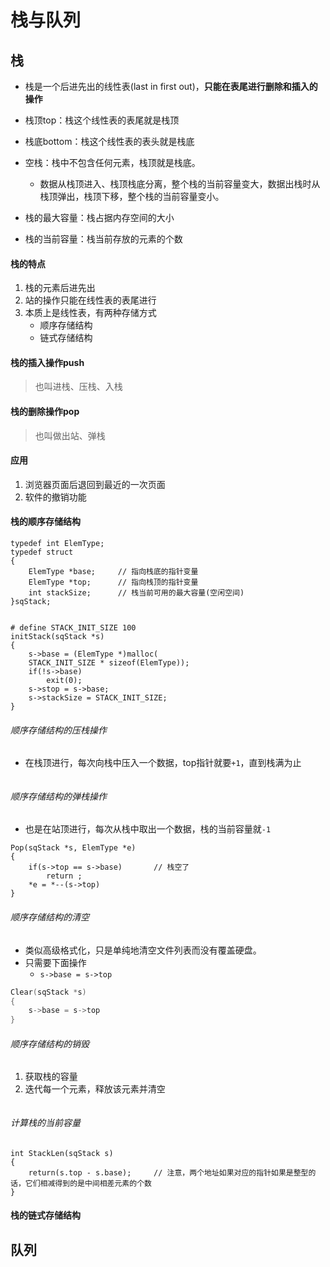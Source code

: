# 栈与队列

## 栈
- 栈是一个后进先出的线性表(last in first out)，**只能在表尾进行删除和插入的操作**

- 栈顶top：栈这个线性表的表尾就是栈顶
- 栈底bottom：栈这个线性表的表头就是栈底

- 空栈：栈中不包含任何元素，栈顶就是栈底。
	- 数据从栈顶进入、栈顶栈底分离，整个栈的当前容量变大，数据出栈时从栈顶弹出，栈顶下移，整个栈的当前容量变小。

- 栈的最大容量：栈占据内存空间的大小
- 栈的当前容量：栈当前存放的元素的个数

#### 栈的特点
1. 栈的元素后进先出
2. 站的操作只能在线性表的表尾进行
3. 本质上是线性表，有两种存储方式
	- 顺序存储结构
	- 链式存储结构 

#### 栈的插入操作push
> 也叫进栈、压栈、入栈


#### 栈的删除操作pop
> 也叫做出站、弹栈

#### 应用
1. 浏览器页面后退回到最近的一次页面
2. 软件的撤销功能

#### 栈的顺序存储结构

```
typedef int ElemType;
typedef struct
{
	ElemType *base;		// 指向栈底的指针变量
	ElemType *top;		// 指向栈顶的指针变量
	int stackSize;		// 栈当前可用的最大容量(空闲空间)
}sqStack;


# define STACK_INIT_SIZE 100
initStack(sqStack *s)
{
	s->base = (ElemType *)malloc(
	STACK_INIT_SIZE * sizeof(ElemType));
	if(!s->base)
		exit(0);
	s->stop = s->base;
	s->stackSize = STACK_INIT_SIZE;
}

```

###### 顺序存储结构的压栈操作
- 在栈顶进行，每次向栈中压入一个数据，top指针就要`+1`，直到栈满为止

```c

```

###### 顺序存储结构的弹栈操作
- 也是在站顶进行，每次从栈中取出一个数据，栈的当前容量就`-1`

```
Pop(sqStack *s, ElemType *e)
{
	if(s->top == s->base)		// 栈空了
		return ;
	*e = *--(s->top)
}
```

###### 顺序存储结构的清空
- 类似高级格式化，只是单纯地清空文件列表而没有覆盖硬盘。
- 只需要下面操作
	- `s->base = s->top`

```c
Clear(sqStack *s)
{
	s->base = s->top
}
```

###### 顺序存储结构的销毁
1. 获取栈的容量
2. 迭代每一个元素，释放该元素并清空 

```

```

###### 计算栈的当前容量

```
int StackLen(sqStack s)
{
	return(s.top - s.base);		// 注意，两个地址如果对应的指针如果是整型的话，它们相减得到的是中间相差元素的个数
}
```


#### 栈的链式存储结构

## 队列
